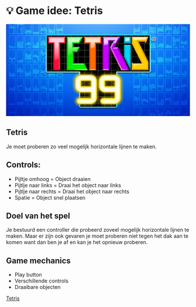 # 💡 Game idee: Tetris
![](Tetris.jpg)

## Tetris
Je moet proberen zo veel mogelijk horizontale lijnen te maken.

## Controls: 
- Pijltje omhoog = Object draaien
- Pijtlje naar links = Draai het object naar links
- Pijtlje naar rechts = Draai het object naar rechts
- Spatie = Object snel plaatsen 

## Doel van het spel
Je bestuurd een controller die probeerd zoveel mogelijk horizontale lijnen te maken.
Maar er zijn ook gevaren je moet proberen niet tegen het dak aan te komen want dan ben je af en kan je het opnieuw proberen.

## Game mechanics
- Play button
- Verschillende controls
- Draaibare objecten

[Tetris](https://www.youtube.com/watch?v=dQw4w9WgXcQ)